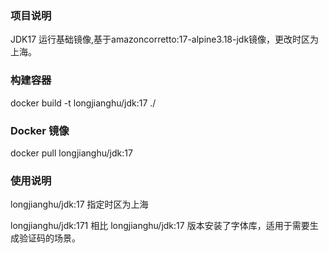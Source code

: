 ### 项目说明

JDK17 运行基础镜像,基于amazoncorretto:17-alpine3.18-jdk镜像，更改时区为上海。


### 构建容器

docker build -t longjianghu/jdk:17 ./

### Docker 镜像

docker pull longjianghu/jdk:17

### 使用说明

longjianghu/jdk:17 指定时区为上海

longjianghu/jdk:171 相比 longjianghu/jdk:17 版本安装了字体库，适用于需要生成验证码的场景。